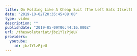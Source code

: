 ```yaml
---
title: On Folding Like A Cheap Suit (The Left Eats Itself)
date: "2019-10-02T20:35:45+08:00"
type: video
description: ""
publishdate: "2019-05-09T06:44:16.000Z"
url: /theswoletariat/jbz1YlzPjeU/
providers:
  youtube:
    id: jbz1YlzPjeU
---
```

